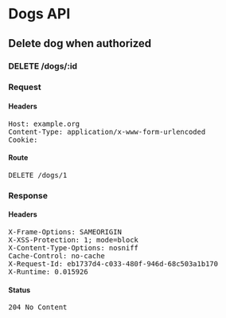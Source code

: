 # Dogs API

## Delete dog when authorized

### DELETE /dogs/:id
### Request

#### Headers

<pre>Host: example.org
Content-Type: application/x-www-form-urlencoded
Cookie: </pre>

#### Route

<pre>DELETE /dogs/1</pre>

### Response

#### Headers

<pre>X-Frame-Options: SAMEORIGIN
X-XSS-Protection: 1; mode=block
X-Content-Type-Options: nosniff
Cache-Control: no-cache
X-Request-Id: eb1737d4-c033-480f-946d-68c503a1b170
X-Runtime: 0.015926</pre>

#### Status

<pre>204 No Content</pre>

